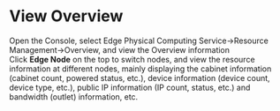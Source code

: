 # View Overview

Open the Console, select Edge Physical Computing Service->Resource Management->Overview, and view the Overview information</br>
Click **Edge Node** on the top to switch nodes, and view the resource information at different nodes, mainly displaying the cabinet information (cabinet count, powered status, etc.), device information (device count, device type, etc.), public IP information (IP count, status, etc.) and bandwidth (outlet) information, etc.
